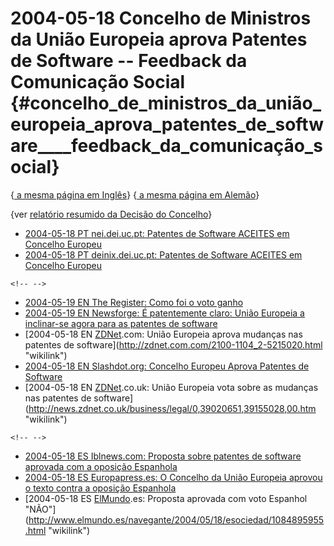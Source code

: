 # 2004-05-18 Concelho de Ministros da União Europeia aprova Patentes de Software \-- Feedback da Comunicação Social {#concelho_de_ministros_da_união_europeia_aprova_patentes_de_software____feedback_da_comunicação_social}

{[ a mesma página em Inglês](ConsMedia040518En "wikilink")} {[ a mesma
página em Alemão](ConsMedia040518De "wikilink")}

{ver [ relatório resumido da Decisão do
Concelho](Cons040518Pt "wikilink")}

-   [2004-05-18 PT nei.dei.uc.pt: Patentes de Software ACEITES em
    Concelho
    Europeu](http://nei.dei.uc.pt/forum/viewtopic.php?p=195#195 "wikilink")
-   [2004-05-18 PT deinix.dei.uc.pt: Patentes de Software ACEITES em
    Concelho
    Europeu](http://deinix.dei.uc.pt/tikiwiki/tiki-read_article.php?articleId=154 "wikilink")

```{=html}
<!-- -->
```
-   [2004-05-19 EN The Register: Como foi o voto
    ganho](http://www.theregister.co.uk/2004/05/19/how_the_vote_was_won/ "wikilink")
-   [2004-05-19 EN Newsforge: É patentemente claro: União Europeia a
    inclinar-se agora para as patentes de
    software](http://trends.newsforge.com/trends/04/05/19/0738240.shtml?tid=136&tid=137 "wikilink")
-   [2004-05-18 EN [ZDNet](ZDNet "wikilink").com: União Europeia aprova
    mudanças nas patentes de
    software](http://zdnet.com.com/2100-1104_2-5215020.html "wikilink")
-   [2004-05-18 EN Slashdot.org: Concelho Europeu Aprova Patentes de
    Software](http://yro.slashdot.org/article.pl?sid=04/05/18/186228&mode=thread&tid=123&tid=155&tid=99 "wikilink")
-   [2004-05-18 EN [ZDNet](ZDNet "wikilink").co.uk: União Europeia vota
    sobre as mudanças nas patentes de
    software](http://news.zdnet.co.uk/business/legal/0,39020651,39155028,00.htm "wikilink")

```{=html}
<!-- -->
```
-   [2004-05-18 ES Iblnews.com: Proposta sobre patentes de software
    aprovada com a oposição
    Espanhola](http://iblnews.com/noticias/05/107878.html "wikilink")
-   [2004-05-18 ES Europapress.es: O Concelho da União Europeia aprovou
    o texto contra a oposição
    Espanhola](http://www.europapress.es/europa2003/noticia.aspx?cod=20040518172029&tabID=1&ch=69 "wikilink")
-   [2004-05-18 ES [ElMundo](ElMundo "wikilink").es: Proposta aprovada
    com voto Espanhol
    \"NÃO\"](http://www.elmundo.es/navegante/2004/05/18/esociedad/1084895955.html "wikilink")
